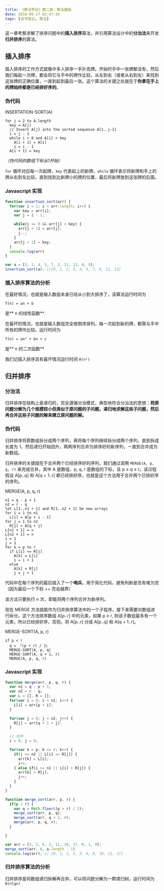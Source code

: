 ```yaml
---
title: 《算法导论》第二章：算法基础
date: 2016-06-27 02:47:19
tags: [读书笔记, 算法]
---
```

这一章考察求解了排序问题中的**插入排序**算法，并引用算法设计中的**分治法**来开发**归并排序**的算法。

<!-- more -->

## 插入排序

插入排序的工作方式就像许多人排序一手扑克牌。开始时手中一张牌都没有，然后我们每起一次牌，都会将它与手中的牌作比较，从左到右（或者从右到左）来找到这张牌的正确位置，一直到起到最后一张。这个算法的关键之处就在于**你拿在手上的牌始终都是已经排好序的**。

### 伪代码
INSERTATION-SORT(A)
```
for j = 2 to A.length
  key = A[j]
  // Insert A[j] into the sorted sequence A[1..j-1]
  i = j - 1
  while i > 0 and A[i] > key
    A[i + 1] = A[i]
    i = i - 1
  A[i + 1] = key
```
*（伪代码的数组下标从1开始）*

`for` 循环对应每一次起牌，`key` 代表起上的新牌，`while` 循环表示将新牌和手上的牌从右到左比较，直到找到比新牌小的牌的位置，最后将新牌放到这张牌的后面。

### Javascript 实现
```javascript
function insertion_sort(arr) {
  for(var i = 1; i < arr.length; i++) {
    var key = arr[i];
    var j = i - 1;

    while(j >= 0 && arr[j] > key) {
      arr[j + 1] = arr[j];
      j--;
    }
    arr[j + 1] = key;
  }
  console.log(arr)
}

var a = [3, 1, 4, 5, 7, 2, 11, 13, 0, 9];
insertion_sort(a); //[0, 1, 2, 3, 4, 5, 7, 9, 11, 13]
```

### 插入排序算法的分析
在最好情况，也就是输入数组本身已经从小到大排序了，该算法运行时间为
```
T(n) = an + b
```
是** n 的线性函数**

在最坏的情况，也就是输入数组完全按倒序排列，每一次起到新的牌，都需与手中所有的牌作比较。运行时间为
```
T(n) = an² + bn + c
```
是** n 的二次函数**

我们记插入排序具有最坏情况运行时间 `θ(n²)`

## 归并排序

### 分治法
归并排序在结构上是递归的，完全遵循分治模式，典型地符合分治法的思想：**将原问题分解为几个规模较小但类似于原问题的子问题，递归地求解这些子问题，然后再合并这些子问题的解来建立原问题的解。**

### 伪代码
归并排序将原数组拆分成两个序列，再将每个序列继续拆分成两个序列，直到拆成长度为 1，然后递归开始回升，两两序列合并为排序好的新序列，一直到合并成为新数组。

归并排序的关键就在于合并两个已经排序好的序列，我们通过调用 `MERGE(A, p, q, r)` 来完成合并，其中 A 是数组，p, q, r 是数组的下标，且 p ≤ q ≤ r。该过程假设 A[p..q] 和 A[q + 1..r] 都已经排好序，也就是这个方法用于合并两个已排好序的序列。

MERGE(A, p, q, r)
```
n1 = q - p + 1
n2 = r - q
let L[1..n1 + 1] and R[1..n2 + 1] be new arrays
for i = 1 to n1
  L[i] = A[p + i - 1]
for j = 1 to n2
  R[j] = A[q + j]
L[n1 + 1] = ∞
L[n2 + 1] = ∞
i = 1
j = 1
for k = p to r
  if L[i] <= R[j]
    A[k] = L[i]
    i = i + 1
  else
    A[k] = R[j]
    j = j + 1
```
代码中在每个序列的最后插入了一个**哨兵**，用于简化代码，避免判断是否有堆为空（因为最后一个下标 ++ 完会越界）

该方法只要执行 n 次，即能将两个序列合并为新序列。

现在 MERGE 方法就能作为归并排序算法中的一个子程序，接下来需要对数组进行拆分。这个方法排序数组 A[p..r] 中的元素，如果 p ≥ r, 则该子数组最多有一个元素，所以已经排好序，否则，将 A[p..r] 分成 A[p..q] 和 A[q + 1..r]。

MERGE-SORT(A, p, r)
```
if p < r
  q = 「(p + r) / 2」
  MERGE-SORT(A, p, q)
  MERGE-SORT(A, q + 1, r)
  MERGE(A, p, q, r)
```

### Javascript 实现
```javascript
function merge(arr, p, q, r) {
  var n1 = q - p + 1;
  var n2 = r - q;
  var L = [], R = [];
  for(var i = 0; i < n1; i++) {
    L[i] = arr[p + i];
  }

  for(var j = 0; j < n2; j++) {
    R[j] = arr[q + 1 + j];
  }

  // 合并
  i = 0, j = 0;

  for(var k = p; k <= r; k++) {
    if(j >= n2 || L[i] <= R[j]) {
      arr[k] = L[i];  
      i++;
    } else if(i >= n1 || L[i] > R[j]) {
      arr[k] = R[j];
      j++;
    }
  }
}

function merge_sort(arr, p, r) {
  if(p < r) {
    var q = Math.floor((p + r) / 2);
    merge_sort(arr, p, q);
    merge_sort(arr, q + 1, r);  
    merge(arr, p, q, r);
  }

}

var arr = [3, 2, 6, 3, 11, 10, 17, 0, 1, 9];
merge_sort(arr, 0, a.length - 1)
console.log(arr); // [0, 1, 2, 3, 3, 6, 9, 10, 11, 17]
```

### 归并排序算法的分析
归并排序是将数组递归拆解再合并，可以将问题分解为一颗递归树，运行时间为 `θ(nlgn)`
